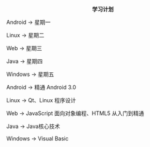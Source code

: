 <center><b>学习计划</b></center>

Android 	-> 星期一

Linux  -> 星期二

Web -> 星期三

Java -> 星期四

Windows	-> 星期五

Android -> 精通 Android 3.0

Linux -> Qt、Linux 程序设计

Web -> JavaScript 面向对象编程、HTML5 从入门到精通

Java -> Java核心技术

Windows -> Visual Basic

